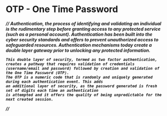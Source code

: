 # OTP - One Time Password

<h5>
//
    Authentication, the process of identifying and validating an individual is the rudimentary step before granting 
    access to any protected service (such as a personal account). Authentication has been built into the cyber security standards and offers to prevent unauthorized access to safeguarded resources. Authentication mechanisms today 
    create a double layer gateway prior to unlocking any protected information.<br>

    This double layer of security, termed as two factor authentication, creates a pathway that requires validation of credentials (username/email and password) followed by creation and validation of the One Time Password (OTP). 
    The OTP is a numeric code that is randomly and uniquely generated during each authentication event. This adds 
    an additional layer of security, as the password generated is fresh set of digits each time an authentication 
    is attempted and it offers the quality of being unpredictable for the next created session.
//
</h5>